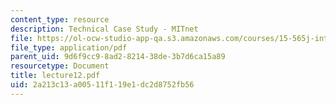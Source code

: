 ```yaml
---
content_type: resource
description: Technical Case Study - MITnet
file: https://ol-ocw-studio-app-qa.s3.amazonaws.com/courses/15-565j-integrating-esystems-global-information-systems-spring-2002/2a213c13a00511f119e1dc2d8752fb56_lecture12.pdf
file_type: application/pdf
parent_uid: 9d6f9cc9-8ad2-8214-38de-3b7d6ca15a89
resourcetype: Document
title: lecture12.pdf
uid: 2a213c13-a005-11f1-19e1-dc2d8752fb56
---
```

